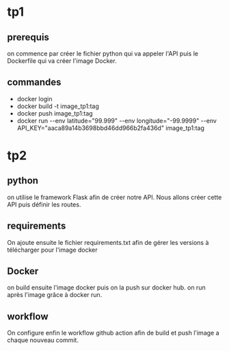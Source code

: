 # tp1

## prerequis
on commence par créer le fichier python qui va appeler l'API puis le Dockerfile qui va créer l'image Docker.

## commandes 
 - docker login
 - docker build -t image_tp1:tag
 - docker push image_tp1:tag
 - docker run --env latitude="99.999" --env longitude="-99.9999" --env API_KEY="aaca89a14b3698bbd46dd966b2fa436d" image_tp1:tag


# tp2 

## python
on utilise le framework Flask afin de créer notre API. Nous allons créer cette API puis définir les routes. 

## requirements
On ajoute ensuite le fichier requirements.txt afin de gérer les versions à télécharger pour l'image docker

## Docker 
on build ensuite l'image docker puis on la push sur docker hub. 
on run après l'image grâce à docker run. 

## workflow
On configure enfin le workflow github action afin de build et push l'image a chaque nouveau commit.
